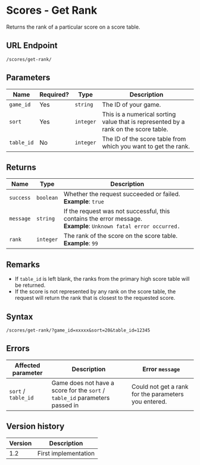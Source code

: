 # Scores - Get Rank

Returns the rank of a particular score on a score table.

## URL Endpoint

```
/scores/get-rank/
```

## Parameters

| Name       | Required? | Type      | Description                                                                         |
| ---------- | --------- | --------- | ----------------------------------------------------------------------------------- |
| `game_id`  | Yes       | `string`  | The ID of your game.                                                                |
| `sort`     | Yes       | `integer` | This is a numerical sorting value that is represented by a rank on the score table. |
| `table_id` | No        | `integer` | The ID of the score table from which you want to get the rank.                      |

## Returns

| Name      | Type      | Description                                                                                                           |
| --------- | --------- | --------------------------------------------------------------------------------------------------------------------- |
| `success` | `boolean` | Whether the request succeeded or failed. <br> **Example**: `true`                                                     |
| `message` | `string`  | If the request was not successful, this contains the error message. <br> **Example**: `Unknown fatal error occurred.` |
| `rank`    | `integer` | The rank of the score on the score table. <br> **Example**: `99`                                                      |

## Remarks

* If `table_id` is left blank, the ranks from the primary high score table will be returned.
* If the score is not represented by any rank on the score table, the request will return the rank
	that is closest to the requested score.

## Syntax

```
/scores/get-rank/?game_id=xxxxx&sort=20&table_id=12345
```

## Errors

| Affected parameter                  | Description                                                                 | Error `message`                                      |
| ----------------------------------- | --------------------------------------------------------------------------- | ---------------------------------------------------- |
| `sort` / `table_id`                 | Game does not have a score for the `sort` / `table_id` parameters passed in | Could not get a rank for the parameters you entered. |

## Version history

| Version | Description          |
| ------- | -------------------- |
| 1.2     | First implementation |
